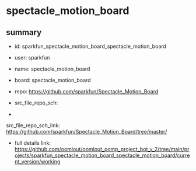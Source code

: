 # spectacle_motion_board
 
## summary 
* id: sparkfun_spectacle_motion_board_spectacle_motion_board
* user: sparkfun
* name: spectacle_motion_board
* board: spectacle_motion_board
* repo: https://github.com/sparkfun/Spectacle_Motion_Board



* src_file_repo_sch: 
*
 src_file_repo_sch_link: https://github.com/sparkfun/Spectacle_Motion_Board/tree/master/
* full details link: https://github.com/oomlout/oomlout_oomp_project_bot_v_2/tree/main/projects/sparkfun_spectacle_motion_board_spectacle_motion_board/current_version/working  






